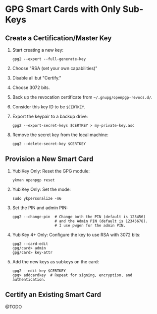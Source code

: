 # GPG Smart Cards with Only Sub-Keys

## Create a Certification/Master Key

1. Start creating a new key:

       gpg2 --expert --full-generate-key

1. Choose "RSA (set your own capabilities)"
1. Disable all but "Certify."
1. Choose 3072 bits.
1. Back up the revocation certificate from `~/.gnupg/openpgp-revocs.d/`.
1. Consider this key ID to be `$CERTKEY`.
1. Export the keypair to a backup drive:

       gpg2 --export-secret-keys $CERTKEY > my-private-key.asc

1. Remove the secret key from the local machine:

       gpg2 --delete-secret-key $CERTKEY

## Provision a New Smart Card

1. YubiKey Only: Reset the GPG module:

       ykman openpgp reset

1. YubiKey Only: Set the mode:

       sudo ykpersonalize -m6

1. Set the PIN and admin PIN:

       gpg2 --change-pin  # Change both the PIN (default is 123456)
                          # and the Admin PIN (default is 12345678).
                          # I use pwgen for the admin PIN.

1. YubiKey 4+ Only: Configure the key to use RSA with 3072 bits:

       gpg2 --card-edit
       gpg/card> admin
       gpg/card> key-attr

1. Add the new keys as subkeys on the card:

       gpg2 --edit-key $CERTKEY
       gpg> addcardkey  # Repeat for signing, encryption, and authentication.

## Certify an Existing Smart Card

@TODO
